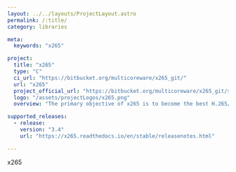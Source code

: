 ```yaml
---
layout: ../../layouts/ProjectLayout.astro
permalink: /:title/
category: libraries

meta:
  keywords: "x265"

project:
  title: "x265"
  type: "C"
  ci_url: "https://bitbucket.org/multicoreware/x265_git/"
  url: "x265"
  project_official_url: "https://bitbucket.org/multicoreware/x265_git/src/master/"
  logo: "/assets/projectLogos/x265.png"
  overview: "The primary objective of x265 is to become the best H.265/HEVC encoder available anywhere, offering the highest compression efficiency and the highest performance on a wide variety of hardware platforms. The x265 encoder is available as an open source library, published under the GPLv2 license. It is also available under a commercial license, enabling commercial companies to utilize and distribute x265 in their solutions without being subject to the restrictions of the GPL license."

supported_releases:
  - release:
    version: "3.4"
    url: "https://x265.readthedocs.io/en/stable/releasenotes.html"

---
```


<p>x265</p>
